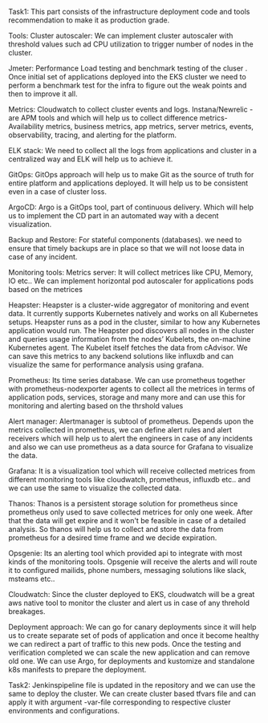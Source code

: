 Task1:
 This part consists of the infrastructure deployment code and tools recommendation to make it as production grade.

Tools:
Cluster autoscaler: We can implement cluster autoscaler with threshold values such ad CPU utilization to trigger number of nodes in the cluster.

Jmeter: Performance Load testing and benchmark testing of the cluser . Once initial set of applications deployed into the EKS cluster we need to perform a benchmark test for the infra to figure out the weak points and then to improve it all.

Metrics: Cloudwatch to collect cluster events and logs.
         Instana/Newrelic - are APM tools and which will help us to collect difference metrics- Availability metrics, business metrics, app metrics, server metrics, events, observability, tracing, and alerting for the platform.

ELK stack: We need to collect all the logs from applications and cluster in a centralized way and ELK will help us to achieve it.

GitOps: GitOps approach will help us to make Git as the source of truth for entire platform and applications deployed. It will help us to be consistent even in a case of cluster loss.

ArgoCD: Argo is a GitOps tool, part of continuous delivery. Which will help us to implement the CD part in an automated way with a decent visualization.

Backup and Restore: For stateful components (databases). we need to ensure that timely backups are in place so that we will not loose data in case of any incident.

Monitoring tools:
Metrics server: It will collect metrices like CPU, Memory, IO etc.. We can implement horizontal pod autoscaler for applications pods based on the metrices 

Heapster: Heapster is a cluster-wide aggregator of monitoring and event data. It currently supports Kubernetes natively and works on all Kubernetes setups. Heapster runs as a pod in the cluster, similar to how any Kubernetes application would run. The Heapster pod discovers all nodes in the cluster and queries usage information from the nodes’ Kubelets, the on-machine Kubernetes agent. The Kubelet itself fetches the data from cAdvisor. We can save this metrics to any backend solutions like influxdb and can visualize the same for performance analysis using grafana.

Prometheus: Its time series database. We can use prometheus together with prometheus-nodexporter agents to collect all the metrices in terms of application pods, services, storage and many more and can use this for monitoring and alerting based on the thrshold values

Alert manager: Alertmanager is subtool of prometheus. Depends upon the metrics collected in prometheus, we can define alert rules and alert receivers which will help us to alert the engineers in case of any incidents and also we can use prometheus as a data source for Grafana to visualize the data.

Grafana: It is a visualization tool which will receive collected metrices from different monitoring tools like cloudwatch, prometheus, influxdb etc.. and we can use the same to visualize the collected data.

Thanos: Thanos is a persistent storage solution for prometheus since prometheus only used to save collected metrices for only one week. After that the data will get expire and it won't be feasible in case of a detailed analysis. So thanos will help us to collect and store the data from prometheus for a desired time frame and we decide expiration.

Opsgenie: Its an alerting tool which provided api to integrate with most kinds of the monitoring tools. Opsgenie will receive the alerts and will route it to configured mailids, phone numbers, messaging solutions like slack, msteams etc..

Cloudwatch: Since the cluster deployed to EKS, cloudwatch will be a great aws native tool to monitor the cluster and alert us in case of any threhold breakages.

Deployment approach:
We can go for canary deployments since it will help us to create separate set of pods of application and once it become healthy we can redirect a part of traffic to this new pods. Once the testing and verification completed we can scale the new application and can remove old one. 
We can use Argo, for deployments and kustomize and standalone k8s manifests to prepare the deployment.

Task2:
Jenkinspipeline file is updated in the repository and we can use the same to deploy the cluster. We can create cluster based tfvars file and can apply it with argument -var-file corresponding to respective cluster environments and configurations.

